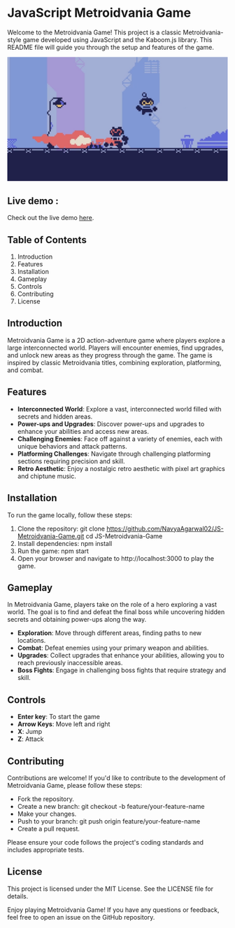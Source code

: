 # JavaScript Metroidvania Game

Welcome to the Metroidvania Game! This project is a classic Metroidvania-style game developed using JavaScript and the Kaboom.js library. This README file will guide you through the setup and features of the game.

![image of the game](./screenshot.png)

## Live demo : 
Check out the live demo [here](https://js-metroidvania-game-njpgv4pwl-navya-agarwal-projects.vercel.app/).

## Table of Contents
1. Introduction
2. Features
3. Installation
4. Gameplay
5. Controls
6. Contributing
7. License

## Introduction

Metroidvania Game is a 2D action-adventure game where players explore a large interconnected world. Players will encounter enemies, find upgrades, and unlock new areas as they progress through the game. The game is inspired by classic Metroidvania titles, combining exploration, platforming, and combat.

## Features

- **Interconnected World**: Explore a vast, interconnected world filled with secrets and hidden areas.
- **Power-ups and Upgrades**: Discover power-ups and upgrades to enhance your abilities and access new areas.
- **Challenging Enemies**: Face off against a variety of enemies, each with unique behaviors and attack patterns.
- **Platforming Challenges**: Navigate through challenging platforming sections requiring precision and skill.
- **Retro Aesthetic**: Enjoy a nostalgic retro aesthetic with pixel art graphics and chiptune music.

## Installation

To run the game locally, follow these steps:

1. Clone the repository: 
git clone https://github.com/NavyaAgarwal02/JS-Metroidvania-Game.git
cd JS-Metroidvania-Game
2. Install dependencies: npm install
3. Run the game: npm start
4. Open your browser and navigate to http://localhost:3000 to play the game.

## Gameplay
In Metroidvania Game, players take on the role of a hero exploring a vast world. The goal is to find and defeat the final boss while uncovering hidden secrets and obtaining power-ups along the way.

- **Exploration**: Move through different areas, finding paths to new locations.
- **Combat**: Defeat enemies using your primary weapon and abilities.
- **Upgrades**: Collect upgrades that enhance your abilities, allowing you to reach previously inaccessible areas.
- **Boss Fights**: Engage in challenging boss fights that require strategy and skill.

## Controls

- **Enter key**: To start the game
- **Arrow Keys**: Move left and right
- **X**: Jump
- **Z**: Attack

## Contributing

Contributions are welcome! If you'd like to contribute to the development of Metroidvania Game, please follow these steps:

- Fork the repository.
- Create a new branch: git checkout -b feature/your-feature-name
- Make your changes.
- Push to your branch: git push origin feature/your-feature-name
- Create a pull request.

Please ensure your code follows the project's coding standards and includes appropriate tests.

## License

This project is licensed under the MIT License. See the LICENSE file for details.

Enjoy playing Metroidvania Game! If you have any questions or feedback, feel free to open an issue on the GitHub repository.









